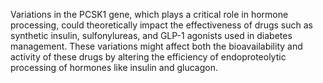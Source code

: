 Variations in the PCSK1 gene, which plays a critical role in hormone processing, could theoretically impact the effectiveness of drugs such as synthetic insulin, sulfonylureas, and GLP-1 agonists used in diabetes management. These variations might affect both the bioavailability and activity of these drugs by altering the efficiency of endoproteolytic processing of hormones like insulin and glucagon.